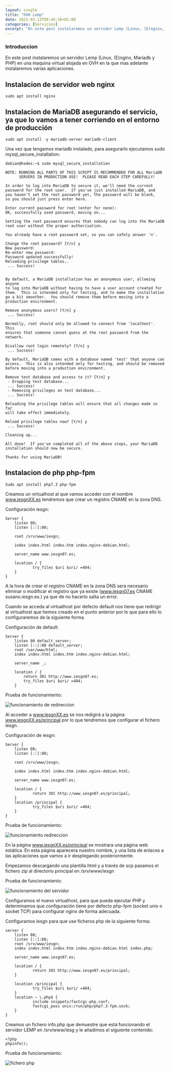 ```yaml
---
layout: single
title: "OVH Lemp"
date: 2021-03-12T09:44:16+01:00
categories: [Servicios]
excerpt: "En este post instalaremos un servidor Lemp (Linux, (E)nginx, Mariadb y PHP) en una maquina virtual alojada en OVH en la que mas adelante instalaremos varias aplicaciones."
---
```


### **Introduccion** ###

En este post instalaremos un servidor Lemp (Linux, (E)nginx, Mariadb y PHP) en una maquina virtual alojada en OVH en la que mas adelante instalaremos varias aplicaciones.

## **Instalacion de servidor web nginx** ##

~~~
sudo apt install nginx
~~~

## **Instalacion de MariaDB asegurando el servicio, ya que lo vamos a tener corriendo en el entorno de producción** ##

~~~
sudo apt install -y mariadb-server mariadb-client
~~~

Una vez que tengamos mariadb instalado, para asegurarlo ejecutamos sudo mysql_secure_installation:

~~~
debian@hades:~$ sudo mysql_secure_installation

NOTE: RUNNING ALL PARTS OF THIS SCRIPT IS RECOMMENDED FOR ALL MariaDB
      SERVERS IN PRODUCTION USE!  PLEASE READ EACH STEP CAREFULLY!

In order to log into MariaDB to secure it, we'll need the current
password for the root user.  If you've just installed MariaDB, and
you haven't set the root password yet, the password will be blank,
so you should just press enter here.

Enter current password for root (enter for none): 
OK, successfully used password, moving on...

Setting the root password ensures that nobody can log into the MariaDB
root user without the proper authorisation.

You already have a root password set, so you can safely answer 'n'.

Change the root password? [Y/n] y
New password: 
Re-enter new password: 
Password updated successfully!
Reloading privilege tables..
 ... Success!


By default, a MariaDB installation has an anonymous user, allowing anyone
to log into MariaDB without having to have a user account created for
them.  This is intended only for testing, and to make the installation
go a bit smoother.  You should remove them before moving into a
production environment.

Remove anonymous users? [Y/n] y
 ... Success!

Normally, root should only be allowed to connect from 'localhost'.  This
ensures that someone cannot guess at the root password from the network.

Disallow root login remotely? [Y/n] y
 ... Success!

By default, MariaDB comes with a database named 'test' that anyone can
access.  This is also intended only for testing, and should be removed
before moving into a production environment.

Remove test database and access to it? [Y/n] y
 - Dropping test database...
 ... Success!
 - Removing privileges on test database...
 ... Success!

Reloading the privilege tables will ensure that all changes made so far
will take effect immediately.

Reload privilege tables now? [Y/n] y
 ... Success!

Cleaning up...

All done!  If you've completed all of the above steps, your MariaDB
installation should now be secure.

Thanks for using MariaDB!
~~~

## **Instalacion de php php-fpm** ##

~~~
Sudo apt install php7.3 php-fpm 
~~~

Creamos un virtualhost al que vamos acceder con el nombre www.iesgnXX.es tendremos que crear un registro CNAME en la zona DNS.

Configuración iesgn:

~~~
Server {
    listen 80;
    listen [::]:80;

    root /srv/www/iesgn;

    index index.html index.htm index.nginx-debian.html;

    server_name www.iesgn07.es;

    location / {
            try_files $uri $uri/ =404;
    }
}
~~~

A la hora de crear el registro CNAME en la zona DNS sera necesario eliminar o modificar el registro que ya existe (www.iesgn07.es CNAME susano.iesgn.es.) ya que de no hacerlo salta un error. 

Cuando se acceda al virtualhost por defecto default nos tiene que redirigir al virtualhost que hemos creado en el punto anterior por lo que para ello lo configuraremos de la siguiente forma.

Configuración de default:

~~~
Server {
    listen 80 default_server;
    listen [::]:80 default_server;
    root /var/www/html;
    index index.html index.htm index.nginx-debian.html;

    server_name _;

    location / {
        return 301 http://www.iesgn07.es;
        try_files $uri $uri/ =404;
    }
~~~

Prueba de funcionamiento:

![funcionamiento de redireccion](/images/ovh-lemp/lemp1.png)

Al acceder a www.iesgnXX.es se nos redigirá a la página www.iesgnXX.es/principal por lo que tendremos que configurar el fichero iesgn.

Configuración de iesgn:

~~~
Server {
    listen 80;
    listen [::]:80;

    root /srv/www/iesgn;

    index index.html index.htm index.nginx-debian.html;

    server_name www.iesgn07.es;

    location / {
            return 301 http://www.iesgn07.es/principal;
    }
    location /principal {
            try_files $uri $uri/ =404;
    }
}
~~~

Prueba de funcionamiento:

![funcionamiento redireccion](/images/ovh-lemp/lemp2.png)

En la página www.iesgnXX.es/principal se mostrara una página web estática. En esta página aparecera nuestro nombre, y una lista de enlaces a las aplicaciones que vamos a ir desplegando posteriormente.

Empezamos descargando una plantilla html y a través de scp pasamos el fichero zip al directorio principal en /srv/www/iesgn

Prueba de funcionamiento:

![funcionamiento del servidor](/images/ovh-lemp/lemp4.png)

Configuramos el nuevo virtualhost, para que pueda ejecutar PHP y determinamos que configuración tiene por defecto php-fpm (socket unix o socket TCP) para configurar nginx de forma adecuada.

Configuramos iesgn para que use ficheros php de la siguiente forma:

~~~
server {
    listen 80;
    listen [::]:80;
    root /srv/www/iesgn;
    index index.html index.htm index.nginx-debian.html index.php;

    server_name www.iesgn07.es;

    location / {
            return 301 http://www.iesgn07.es/principal;
    }

    location /principal {
            try_files $uri $uri/ =404;
    }
    location ~ \.php$ {
            include snippets/fastcgi-php.conf;
            fastcgi_pass unix:/run/php/php7.3-fpm.sock;
    }
}
~~~

Creamos un fichero info.php que demuestre que está funcionando el servidor LEMP en /srv/www/iesg y le añadimos el siguiente contenido:

~~~
<?php
phpinfo();
~~~

Prueba de funcionamiento:

![fichero php](/images/ovh-lemp/lemp3.png)